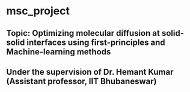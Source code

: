 # msc_project
## Topic: Optimizing molecular diffusion at solid-solid interfaces using first-principles and Machine-learning methods
## Under the supervision of Dr. Hemant Kumar (Assistant professor, IIT Bhubaneswar)

